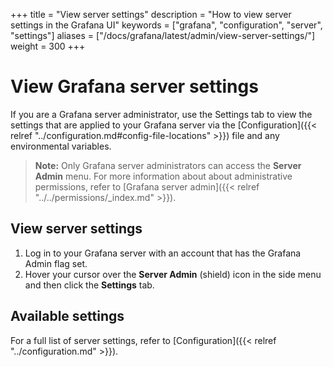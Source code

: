 +++
title = "View server settings"
description = "How to view server settings in the Grafana UI"
keywords = ["grafana", "configuration", "server", "settings"]
aliases = ["/docs/grafana/latest/admin/view-server-settings/"]
weight = 300
+++

# View Grafana server settings

If you are a Grafana server administrator, use the Settings tab to view the settings that are applied to your Grafana server via the [Configuration]({{< relref "../configuration.md#config-file-locations" >}}) file and any environmental variables.

> **Note:** Only Grafana server administrators can access the **Server Admin** menu. For more information about about administrative permissions, refer to [Grafana server admin]({{< relref "../../permissions/_index.md" >}}).

## View server settings

1. Log in to your Grafana server with an account that has the Grafana Admin flag set.
1. Hover your cursor over the **Server Admin** (shield) icon in the side menu and then click the **Settings** tab.

## Available settings

For a full list of server settings, refer to [Configuration]({{< relref "../configuration.md" >}}).
